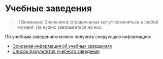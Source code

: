 # Учебные заведения

> ‼️ Внимание! Значения в справочниках могут поменяться в любой момент. Не нужно завязываться на них.

По учебным заведениям можно получить следующую информацию:
* [Основная информация об учебных заведениях](https://api.hh.ru/openapi/redoc#tag/Obshie-spravochniki/operation/get-educational-institutions-dictionary)
* [Список факультетов учебного заведения](https://api.hh.ru/openapi/redoc#tag/Obshie-spravochniki/operation/get-educational-institutions-dictionary)